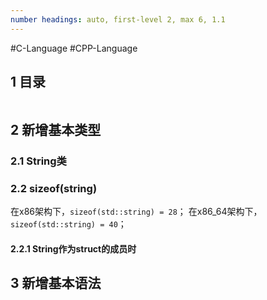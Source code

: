 ```yaml
---
number headings: auto, first-level 2, max 6, 1.1
---
```

#C-Language #CPP-Language


## 1 目录

```toc
```


## 2 新增基本类型

### 2.1 String类

### 2.2 sizeof(string)

在x86架构下，`sizeof(std::string) = 28`；
在x86_64架构下，`sizeof(std::string) = 40`；

#### 2.2.1 String作为struct的成员时


## 3 新增基本语法